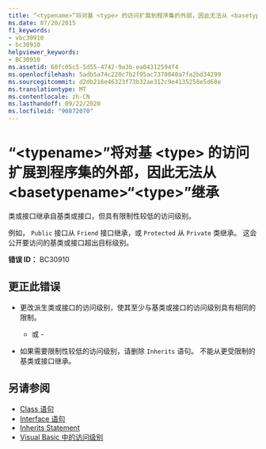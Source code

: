 ```yaml
---
title: “<typename>”将对基 <type> 的访问扩展到程序集的外部，因此无法从 <basetypename>“<type>”继承
ms.date: 07/20/2015
f1_keywords:
- vbc30910
- bc30910
helpviewer_keywords:
- BC30910
ms.assetid: 68fc05c5-5d55-4742-9a3b-ea04312594f4
ms.openlocfilehash: 5adb5a74c220c7b2f95ac7370040a7fa2bd34299
ms.sourcegitcommit: d2db216e46323f73b32ae312c9e4135258e5d68e
ms.translationtype: MT
ms.contentlocale: zh-CN
ms.lasthandoff: 09/22/2020
ms.locfileid: "90872070"
---
```

# <a name="typename-cannot-inherit-from-type-basetypename-because-it-expands-the-access-of-the-base-type-outside-the-assembly"></a>“\<typename>”将对基 \<type> 的访问扩展到程序集的外部，因此无法从 \<basetypename>“\<type>”继承

类或接口继承自基类或接口，但具有限制性较低的访问级别。  
  
 例如， `Public` 接口从 `Friend` 接口继承，或 `Protected` 从 `Private` 类继承。 这会公开要访问的基类或接口超出目标级别。  
  
 **错误 ID：** BC30910  
  
## <a name="to-correct-this-error"></a>更正此错误  
  
- 更改派生类或接口的访问级别，使其至少与基类或接口的访问级别具有相同的限制。  
  
     - 或 -  
  
- 如果需要限制性较低的访问级别，请删除 `Inherits` 语句。 不能从更受限制的基类或接口继承。  
  
## <a name="see-also"></a>另请参阅

- [Class 语句](../statements/class-statement.md)
- [Interface 语句](../statements/interface-statement.md)
- [Inherits Statement](../statements/inherits-statement.md)
- [Visual Basic 中的访问级别](../../programming-guide/language-features/declared-elements/access-levels.md)

